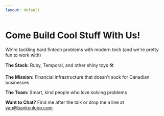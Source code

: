 ```yaml
---
layout: default
---
```


# Come Build Cool Stuff With Us!

We're tackling hard fintech problems with modern tech (and we're pretty fun to work with)

**The Stack:** Ruby, Temporal, and other shiny toys 🛠️

**The Mission:** Financial infrastructure that doesn't suck for Canadian businesses

**The Team:** Smart, kind people who love solving problems

**Want to Chat?** Find me after the talk or drop me a line at yan@bankonloop.com